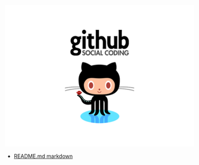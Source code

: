 ![IMAGE ALT TEXT HERE](images/github-social-coding.png)

* [README.md markdown](https://github.com/mehdizebarjadan/GitHub/wiki/README.md-markdown)

